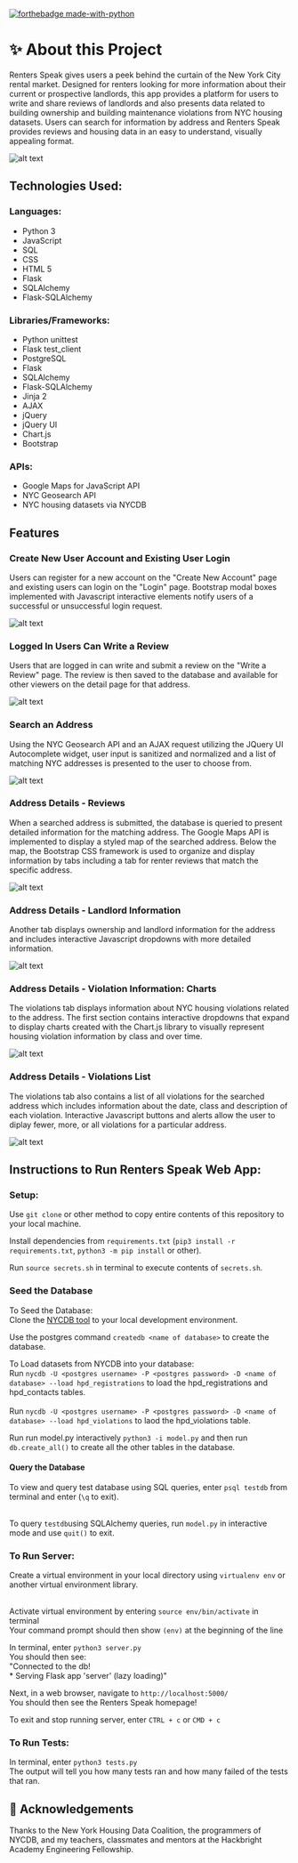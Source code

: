 [![forthebadge made-with-python](http://ForTheBadge.com/images/badges/made-with-python.svg)](https://www.python.org/)

# ✨ About this Project
Renters Speak gives users a peek behind the curtain of the New York City rental market. Designed for renters looking for more information about their current or prospective landlords, this app provides a platform for users to write and share reviews of landlords and also presents data related to building ownership and building maintenance violations from NYC housing datasets. Users can search for information by address and Renters Speak provides reviews and housing data in an easy to understand, visually appealing format.


![alt text](https://github.com/mauratee/Renters-Speak/blob/main/static/img/Renters_Speak_homepage_screenshot.png "Renters Speak homepage") 

## Technologies Used:
### Languages:
<ul>
<li>Python 3</li>
<li>JavaScript</li>
<li>SQL</li>
<li>CSS</li>
<li>HTML 5</li>
<li>Flask</li>
<li>SQLAlchemy</li>
<li>Flask-SQLAlchemy</li>
</ul>

### Libraries/Frameworks:
<ul>
<li>Python unittest</li>
<li>Flask test_client</li>
<li>PostgreSQL</li>
<li>Flask</li>
<li>SQLAlchemy</li>
<li>Flask-SQLAlchemy</li>
<li>Jinja 2</li>
<li>AJAX</li>
<li>jQuery</li>
<li>jQuery UI</li>
<li>Chart.js</li>
<li>Bootstrap</li> 
</ul>

### APIs:
<ul>
<li>Google Maps for JavaScript API</li>
<li>NYC Geosearch API</li>
<li>NYC housing datasets via NYCDB</li>
</ul>

## Features

### Create New User Account and Existing User Login
Users can register for a new account on the "Create New Account" page and existing users can login on the "Login" page. Bootstrap modal boxes implemented with Javascript interactive elements notify users of a successful or unsuccessful login request.

![alt text](https://github.com/mauratee/Renters-Speak/blob/main/static/img/User-login.gif "Create new user page and user login with success modal")

### Logged In Users Can Write a Review
Users that are logged in can write and submit a review on the "Write a Review" page. The review is then saved to the database and available for other viewers on the detail page for that address.

![alt text](https://github.com/mauratee/Renters-Speak/blob/main/static/img/Write-review.gif "Write a new review and save to database")

### Search an Address
Using the NYC Geosearch API and an AJAX request utilizing the JQuery UI Autocomplete widget, user input is sanitized and normalized and a list of matching NYC addresses is presented to the user to choose from.

![alt text](https://github.com/mauratee/Renters-Speak/blob/main/static/img/Search-address.gif "Search an address on the hompage to view detailed information for that building")

### Address Details - Reviews
When a searched address is submitted, the database is queried to present detailed information for the matching address. The Google Maps API is implemented to display a styled map of the searched address. Below the map, the Bootstrap CSS framework is used to organize and display information by tabs including a tab for renter reviews that match the specific address.

![alt text](https://github.com/mauratee/Renters-Speak/blob/main/static/img/Address_details-reviews.gif "View detailed information for a searched building including user reviews")

### Address Details - Landlord Information
Another tab displays ownership and landlord information for the address and includes interactive Javascript dropdowns with more detailed information.

![alt text](https://github.com/mauratee/Renters-Speak/blob/main/static/img/Address_details-landlord.gif "View detailed information for a searched building including ownership information")

### Address Details - Violation Information: Charts
The violations tab displays information about NYC housing violations related to the address. The first section contains interactive dropdowns that expand to display charts created with the Chart.js library to visually represent housing violation information by class and over time.

![alt text](https://github.com/mauratee/Renters-Speak/blob/main/static/img/Address_details-violations-1.gif "View detailed information for a searched building including violations with the NYC housing department displayed with charts")

### Address Details - Violations List
The violations tab also contains a list of all violations for the searched address which includes information about the date, class and description of each violation. Interactive Javascript buttons and alerts allow the user to diplay fewer, more, or all violations for a particular address.

![alt text](https://github.com/mauratee/Renters-Speak/blob/main/static/img/Address_details-violations-2.gif "View detailed information for a searched building including violations with the NYC housing department listed by violation")

## Instructions to Run Renters Speak Web App:

### Setup:
Use `git clone` or other method to copy entire contents of this repository to your local machine.

Install dependencies from `requirements.txt` (`pip3 install -r requirements.txt`, `python3 -m pip install` or other).

Run `source secrets.sh` in terminal to execute contents of `secrets.sh`.

### Seed the Database

To Seed the Database:<br>
Clone the <a href="https://github.com/nycdb/nycdb" target="_blank">NYCDB tool</a> to your local development environment.

Use the postgres command `createdb <name of database>` to create the database.

To Load datasets from NYCDB into your database:<br>
    Run `nycdb -U <postgres username> -P <postgres password> -D <name of database> --load hpd_registrations` to load the hpd_registrations and hpd_contacts tables. <br><br>
    Run `nycdb -U <postgres username> -P <postgres password> -D <name of database> --load hpd_violations` to laod the hpd_violations table.<br>

Run run model.py interactively `python3 -i model.py` and then run `db.create_all()` to create all the other tables in the database.

<!-- in shell: -->
<!-- `dropdb testdb` -->
<!-- `createdb testdb` -->
<!-- `nycdb -U <postgres username> -P <postgres password> -D testdb --load hpd_registrations` loads hpd_registrations and hpd_contacts tables, takes about 2 mins -->
<!-- if you run and 'nycdb' command and get bash error: command not found,
    try running `pip3 install  nycdb` -->
<!-- if you run 'nycdb' command and get bash error: nycdb command not found,
    try running `pip3 install -e <add path to folder in nycdb containing setup.py> 
    i.e, <../nycdb/src>` -->
<!-- `nycdb -U <postgres username> -P <postgres password> -D testdb --load hpd_violations` -->
<!-- creates SQL table in testdb
    hpd_violations rows should load, will take about 20-50 mins -->
<!-- run model.py interactively: `python3 -i model.py` -->
<!-- `db.create_all()`  creates all other tables in testdb -->
<!-- in shell: -->
<!--`python3 seed_db.py`  Commented out lines to dropdb, createdb and db.create_all() -->

<!-- Enter `python3 seed_db.py`in terminal to seed database `testdb` with test data. <br> -->

#### Query the Database
To view and query test database using SQL queries, enter `psql testdb` from terminal and enter (`\q` to exit).<br><br>

To query `testdb`using SQLAlchemy queries,  run `model.py` in interactive mode and use `quit()` to exit.

### To Run Server:
Create a virtual environment in your local directory using `virtualenv env` or another virtual environment library.<br><br>

Activate virtual environment by entering `source env/bin/activate` in terminal<br>
    Your command prompt should then show `(env)` at the beginning of the line<br>

In terminal, enter `python3 server.py`<br>
You should then see:<br>
    "Connected to the db!<br>
    * Serving Flask app 'server' (lazy loading)"<br>

Next, in a web browser, navigate to `http://localhost:5000/`<br>
You should then see the Renters Speak homepage!

To exit and stop running server, enter `CTRL + c` or `CMD + c`


### To Run Tests:
In terminal, enter `python3 tests.py`<br>
The output will tell you how many tests ran and how many failed of the tests that ran.

## 👏 Acknowledgements
Thanks to the New York Housing Data Coalition, the programmers of NYCDB, and my teachers, classmates and mentors at the Hackbright Academy Engineering Fellowship.
